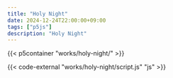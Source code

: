 ```yaml
---
title: "Holy Night"
date: 2024-12-24T22:00:00+09:00
tags: ["p5js"]
description: "Holy Night"
---
```


{{< p5container "works/holy-night/" >}}

{{< code-external "works/holy-night/script.js" "js" >}}
